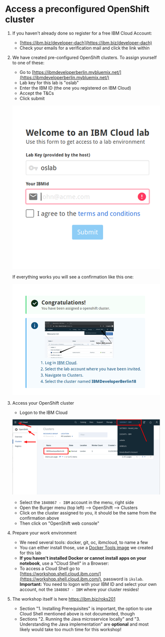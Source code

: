 # Access a preconfigured OpenShift cluster

1. If you haven't already done so register for a free IBM Cloud Account:
    * [https://ibm.biz/developer-dach](https://ibm.biz/developer-dach)
    * Check your emails for a verification mail and click the link within

2. We have created pre-configured OpenShift clusters. To assign yourself to one of these:

    * Go to [https://ibmdeveloperberlin.mybluemix.net/](https://ibmdeveloperberlin.mybluemix.net/)
    * Lab key for this lab is "oslab"
    * Enter the IBM ID (the one you registered on IBM Cloud)  
    * Accept the T&Cs
    * Click submit

    ![granttool1](images/granttool1.png)

    If everything works you will see a confirmation like this one:

    ![granttool2](images/granttool2.png)

3. Access your OpenShift cluster

    * Logon to the IBM Cloud

    ![os cluster](images/os-cluster.png)

    * Select the `1840867 - IBM` account in the menu, right side
    * Open the Burger menu (top left) --> OpenShift --> Clusters
    * Click on the cluster assigned to you, it should be the same from the confirmation above
    * Then click on "OpenShift web console"

4. Prepare your work environment

    * We need several tools: docker, git, oc, ibmcloud, to name a few
    * You can either install those, use a [Docker Tools image](https://github.com/IBM/openshift-on-ibm-cloud-workshops/blob/master/2-deploying-to-openshift/documentation/1-prereqs.md#tools) we created for this lab
    * **If you haven't installed Docker or cannot install apps on your notebook**, use a "Cloud Shell" in a Browser:
    * To access a Cloud Shell go to [https://workshop.shell.cloud.ibm.com/](https://workshop.shell.cloud.ibm.com/), password is `ikslab`. **Important:** You need to logon with your IBM ID and select your own account, not the `1840867 - IBM` where your cluster resides!
    
5. The workshop itself is here https://ibm.biz/roks201

    * Section "1. Installing Prerequisites" is important, the option to use Cloud Shell mentioned above is not documented, though
    * Sections "2. Running the Java microservice locally" and "3. Understanding the Java implementation" are **optional** and most likely would take too much time for this workshop!
    



